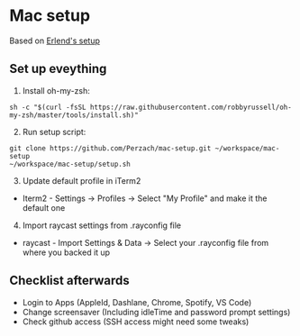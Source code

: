 # Mac setup

Based on [Erlend's setup](https://github.com/ErlendF/mac-setup.git)

## Set up eveything
1. Install oh-my-zsh:
```
sh -c "$(curl -fsSL https://raw.githubusercontent.com/robbyrussell/oh-my-zsh/master/tools/install.sh)"
```

2. Run setup script:
```
git clone https://github.com/Perzach/mac-setup.git ~/workspace/mac-setup
~/workspace/mac-setup/setup.sh
```

3. Update default profile in iTerm2
* Iterm2 - Settings -> Profiles -> Select "My Profile" and make it the default one

4. Import raycast settings from .rayconfig file
* raycast - Import Settings & Data -> Select your .rayconfig file from where you backed it up

## Checklist afterwards
- Login to Apps (AppleId, Dashlane, Chrome, Spotify, VS Code)
- Change screensaver (Including idleTime and password prompt settings)
- Check github access (SSH access might need some tweaks)